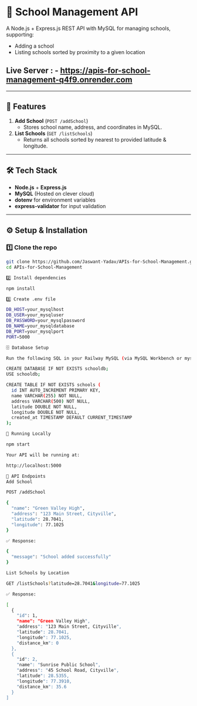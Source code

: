 # 🏫 School Management API

A Node.js + Express.js REST API with MySQL for managing schools, supporting:
- Adding a school
- Listing schools sorted by proximity to a given location

## Live Server : - https://apis-for-school-management-q4f9.onrender.com

---

## 📌 Features
1. **Add School** (`POST /addSchool`)
   - Stores school name, address, and coordinates in MySQL.
2. **List Schools** (`GET /listSchools`)
   - Returns all schools sorted by nearest to provided latitude & longitude.

---

## 🛠 Tech Stack
- **Node.js** + **Express.js**
- **MySQL** (Hosted on clever cloud)
- **dotenv** for environment variables
- **express-validator** for input validation

---

## ⚙️ Setup & Installation

### 1️⃣ Clone the repo
```bash
git clone https://github.com/Jaswant-Yadav/APIs-for-School-Management.git
cd APIs-for-School-Management

2️⃣ Install dependencies

npm install

3️⃣ Create .env file

DB_HOST=your_mysqlhost
DB_USER=your_mysqluser
DB_PASSWORD=your_mysqlpassword
DB_NAME=your_mysqldatabase
DB_PORT=your_mysqlport
PORT=5000

🗄 Database Setup

Run the following SQL in your Railway MySQL (via MySQL Workbench or mysql CLI):

CREATE DATABASE IF NOT EXISTS schooldb;
USE schooldb;

CREATE TABLE IF NOT EXISTS schools (
  id INT AUTO_INCREMENT PRIMARY KEY,
  name VARCHAR(255) NOT NULL,
  address VARCHAR(500) NOT NULL,
  latitude DOUBLE NOT NULL,
  longitude DOUBLE NOT NULL,
  created_at TIMESTAMP DEFAULT CURRENT_TIMESTAMP
);

🚀 Running Locally

npm start

Your API will be running at:

http://localhost:5000

📡 API Endpoints
Add School

POST /addSchool

{
  "name": "Green Valley High",
  "address": "123 Main Street, Cityville",
  "latitude": 28.7041,
  "longitude": 77.1025
}

✅ Response:

{
  "message": "School added successfully"
}

List Schools by Location

GET /listSchools?latitude=28.7041&longitude=77.1025

✅ Response:

[
  {
    "id": 1,
    "name": "Green Valley High",
    "address": "123 Main Street, Cityville",
    "latitude": 28.7041,
    "longitude": 77.1025,
    "distance_km": 0
  },
  {
    "id": 2,
    "name": "Sunrise Public School",
    "address": "45 School Road, Cityville",
    "latitude": 28.5355,
    "longitude": 77.3910,
    "distance_km": 35.6
  }
]
